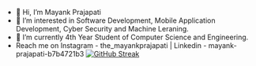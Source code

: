 - 👋 Hi, I’m Mayank Prajapati 
- 👀 I’m interested in Software Development, Mobile Application Development, Cyber Security and Machine Leraning. 
- 🌱 I’m currently 4th Year Student of Computer Science and Engineering. 
- Reach me on Instagram - the_mayankprajapati | Linkedin - mayank-prajapati-b7b4721b3
                              [![GitHub Streak](http://github-readme-streak-stats.herokuapp.com?user=MayankPrajapati08&theme=android-dark&date_format=j%20M%5B%20Y%5D)](https://git.io/streak-stats)
